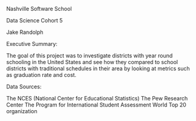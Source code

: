 Nashville Software School

Data Science Cohort 5

Jake Randolph

Executive Summary:

The goal of this project was to investigate districts with year round schooling in the United States and see how they compared to school districts with traditional schedules in their area by looking at metrics such as graduation rate and cost.  

Data Sources:

The NCES (National Center for Educational Statistics)
The Pew Research Center
The Program for International Student Assessment
World Top 20 organization 
